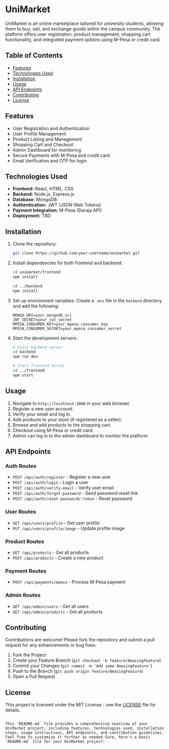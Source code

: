 
# UniMarket

UniMarket is an online marketplace tailored for university students, allowing them to buy, sell, and exchange goods within the campus community. The platform offers user registration, product management, shopping cart functionality, and integrated payment options using M-Pesa or credit card.

## Table of Contents

- [Features](#features)
- [Technologies Used](#technologies-used)
- [Installation](#installation)
- [Usage](#usage)
- [API Endpoints](#api-endpoints)
- [Contributing](#contributing)
- [License](#license)

## Features

- User Registration and Authentication
- User Profile Management
- Product Listing and Management
- Shopping Cart and Checkout
- Admin Dashboard for monitoring
- Secure Payments with M-Pesa and credit card
- Email Verification and OTP for login

## Technologies Used

- **Frontend:** React, HTML, CSS
- **Backend:** Node.js, Express.js
- **Database:** MongoDB
- **Authentication:** JWT (JSON Web Tokens)
- **Payment Integration:** M-Pesa (Daraja API)
- **Deployment:** TBD

## Installation

1. Clone the repository:
   ```sh
   git clone https://github.com/your-username/unimarket.git
   ```

2. Install dependencies for both frontend and backend:
   ```sh
   cd unimarket/frontend
   npm install

   cd ../backend
   npm install
   ```

3. Set up environment variables:
   Create a `.env` file in the `backend` directory and add the following:
   ```env
   MONGO_URI=your_mongodb_uri
   JWT_SECRET=your_jwt_secret
   MPESA_CONSUMER_KEY=your_mpesa_consumer_key
   MPESA_CONSUMER_SECRET=your_mpesa_consumer_secret
   ```

4. Start the development servers:
   ```sh
   # Start backend server
   cd backend
   npm run dev

   # Start frontend server
   cd ../frontend
   npm start
   ```

## Usage

1. Navigate to `http://localhost:3000` in your web browser.
2. Register a new user account.
3. Verify your email and log in.
4. Add products to your store (if registered as a seller).
5. Browse and add products to the shopping cart.
6. Checkout using M-Pesa or credit card.
7. Admin can log in to the admin dashboard to monitor the platform.

## API Endpoints

### Auth Routes
- `POST /api/auth/register` - Register a new user
- `POST /api/auth/login` - Login a user
- `POST /api/auth/verify-email` - Verify user email
- `POST /api/auth/forgot-password` - Send password reset link
- `POST /api/auth/reset-password/:token` - Reset password

### User Routes
- `GET /api/users/profile` - Get user profile
- `PUT /api/users/profile/image` - Update profile image

### Product Routes
- `GET /api/products` - Get all products
- `POST /api/products` - Create a new product

### Payment Routes
- `POST /api/payments/mpesa` - Process M-Pesa payment

### Admin Routes
- `GET /api/admin/users` - Get all users
- `GET /api/admin/products` - Get all products

## Contributing

Contributions are welcome! Please fork the repository and submit a pull request for any enhancements or bug fixes.

1. Fork the Project
2. Create your Feature Branch (`git checkout -b feature/AmazingFeature`)
3. Commit your Changes (`git commit -m 'Add some AmazingFeature'`)
4. Push to the Branch (`git push origin feature/AmazingFeature`)
5. Open a Pull Request

## License

This project is licensed under the MIT License - see the [LICENSE](LICENSE) file for details.
```

This `README.md` file provides a comprehensive overview of your UniMarket project, including features, technologies used, installation steps, usage instructions, API endpoints, and contribution guidelines. Feel free to customize it further as needed.Sure, here's a basic `README.md` file for your UniMarket project:

